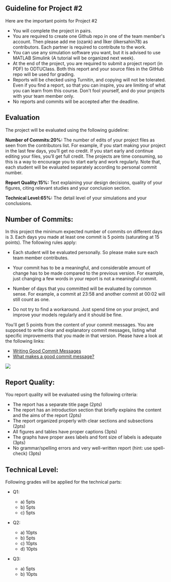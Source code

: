 ## Guideline for Project #2

Here are the important points for Project #2

- You will complete the project in pairs. 
- You are required to create one Github repo in one of the team member's account. Then please add me (ozank) and İlker (ilkersahin78) as contributors. Each partner is required to contribute to the work.
- You can use any simulation software you want, but it is advised to use MATLAB Simulink (A tutorial will be organized next week).
- At the end of the project, you are required to submit a project report (in PDF) to ODTUClass. Both this report and your source files in the GitHub repo will be used for grading.
- Reports will be checked using Turnitin, and copying will not be tolerated. Even if you find a report, so that you can inspire, you are limiting of what you can learn from this course. Don't fool yourself, and do your projects with your team member only.
- No reports and commits will be accepted after the deadline.

## Evaluation

The project will be evaluated using the following guideline:

**Number of Commits:20%:** The number of edits of your project files as seen from the contributors list. For example, if you start making your project in the last few days, you’ll get no credit. If you start early and continue editing your files, you’ll get full credit. The projects are time consuming, so this is a way to encourage you to start early and work regularly. Note that, each student will be evaluated separately according to personal commit number.

**Report Quality:15%:** Text explaining your design decisions, quality of your figures, citing relevant studies and your conclusion section.

**Technical Level:65%:** The detail level of your simulations and your conclusions.

## Number of Commits:

In this project the minimum expected number of commits on different days is 3. Each days you made at least one commit is 5 points (saturating at 15 points).  The following rules apply:

- Each student will be evaluated personally. So please make sure each team member contributes.

- Your commit has to be a meaningful, and considerable amount of change has to be made compared to the previous version. For example, just changing a few words in your report is not a meaningful commit.

- Number of days that you committed will be evaluated by common sense. For example, a commit at 23:58 and another commit at 00:02 will still count as one.

- Do not try to find a workaround. Just spend time on your project, and improve your models regularly and it should be fine.

You'll get 5 points from the content of your commit messages. You are supposed to write clear and explanatory commit messages, listing what  specific improvements that you made in that version. Please have a look at the following links:

- [Writing Good Commit Messages](https://vip.wordpress.com/documentation/commit-messages/)
- [What makes a good commit message?](https://hackernoon.com/what-makes-a-good-commit-message-995d23687ad#.o13dxmu3u)

![](https://imgs.xkcd.com/comics/git_commit.png)

## Report Quality:

You report quality will be evaluated using the following criteria:

- The report has a separate title page (2pts)
- The report has an introduction section that briefly explains the content and the aims of the report (2pts)
- The report organized properly with clear sections and subsections (2pts)
- All figures and tables have proper captions (3pts)
- The graphs have proper axes labels and font size of labels is adequate (3pts)
- No grammar/spelling errors and very well-written report (hint: use spell-check) (3pts)

## Technical Level:

Following grades will be applied for the technical parts:

- Q1: 
    - a) 5pts
    - b) 5pts
    - c) 5pts
- Q2:
    - a) 10pts
    - b) 5pts
    - c) 10pts
    - d) 10pts

- Q3:
    - a) 5pts
    - b) 10pts

